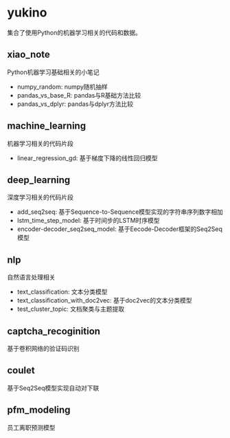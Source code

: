 # yukino

集合了使用Python的机器学习相关的代码和数据。

## xiao_note
Python机器学习基础相关的小笔记

- numpy_random: numpy随机抽样
- pandas_vs_base_R: pandas与R基础方法比较
- pandas_vs_dplyr: pandas与dplyr方法比较

## machine_learning
机器学习相关的代码片段

- linear_regression_gd: 基于梯度下降的线性回归模型

## deep_learning
深度学习相关的代码片段

- add_seq2seq: 基于Sequence-to-Sequence模型实现的字符串序列数字相加
- lstm_time_step_model: 基于时间步的LSTM时序模型
- encoder-decoder_seq2seq_model: 基于Eecode-Decoder框架的Seq2Seq模型

## nlp
自然语言处理相关

- text_classification: 文本分类模型
- text_classification_with_doc2vec: 基于doc2vec的文本分类模型
- test_cluster_topic: 文档聚类与主题提取

## captcha_recoginition
基于卷积网络的验证码识别

## coulet
基于Seq2Seq模型实现自动对下联

## pfm_modeling
员工离职预测模型

